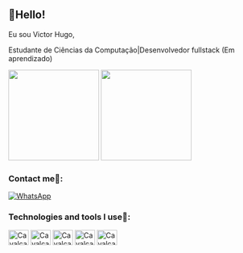 ## 👋Hello!

Eu sou Victor Hugo,

Estudante de Ciências da Computação|Desenvolvedor fullstack (Em aprendizado)
<div>
<img height="180em" src="https://github-readme-stats.vercel.app/api?username=Cavalcant1DEV&show_icons=true&theme=tokyonight"/>
<img height="180em" src="https://github-readme-stats.vercel.app/api/top-langs/?username=Cavalcant1DEV&layout=compact&theme=tokyonight"/>
</div>

### Contact me📱:

[![WhatsApp](https://img.shields.io/badge/WhatsApp-25D366?style=for-the-badge&logo=whatsapp&logoColor=white)](https://api.whatsapp.com/send?phone=558197886767&text=)

### Technologies and tools I use🔨:
<div>
<img alt="Cavalcanti's image", width=40 height=30 src="https://cdn.jsdelivr.net/gh/devicons/devicon/icons/html5/html5-original.svg">
<img alt="Cavalcanti's image", width=40 height=30 src="https://cdn.jsdelivr.net/gh/devicons/devicon/icons/css3/css3-original.svg">
<img alt="Cavalcanti's image", width=40 height=30 src="https://cdn.jsdelivr.net/gh/devicons/devicon/icons/python/python-original.svg">
<img alt="Cavalcanti's image", width=40 height=30 src="https://cdn.jsdelivr.net/gh/devicons/devicon/icons/mysql/mysql-original.svg">
<img alt="Cavalcanti's image", width=40 height=30 src="https://cdn.jsdelivr.net/gh/devicons/devicon/icons/django/django-plain.svg">
<div>
